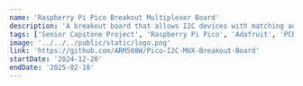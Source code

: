 ```yaml
---
name: 'Raspberry Pi Pico Breakout Multiplexer Board'
description: 'A breakout board that allows I2C devices with matching addresses to work together'
tags: ['Senior Capstone Project', 'Raspberry Pi Pico', 'Adafruit', 'PCB']
image: '../../../public/static/logo.png'
link: 'https://github.com/ARM508W/Pico-I2C-MUX-Breakout-Board'
startDate: '2024-12-20'
endDate: '2025-02-10'
---
```

